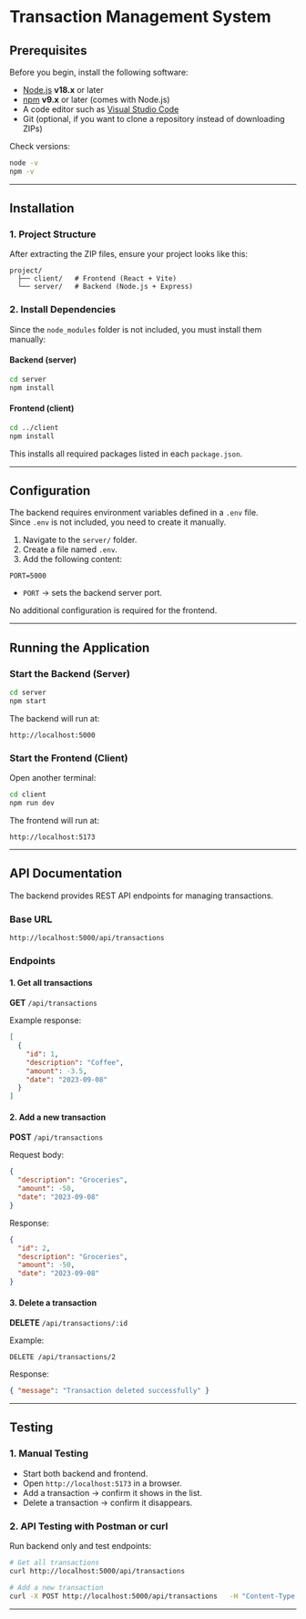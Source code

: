 # Transaction Management System   

## **Prerequisites**  

Before you begin, install the following software:  

- [Node.js](https://nodejs.org/) **v18.x** or later  
- [npm](https://www.npmjs.com/) **v9.x** or later (comes with Node.js)  
- A code editor such as [Visual Studio Code](https://code.visualstudio.com/)  
- Git (optional, if you want to clone a repository instead of downloading ZIPs)  

Check versions:  
```bash
node -v
npm -v
```  

---

## **Installation**  

### 1. Project Structure  
After extracting the ZIP files, ensure your project looks like this:  

```
project/
  ├── client/   # Frontend (React + Vite)
  └── server/   # Backend (Node.js + Express)
```  

### 2. Install Dependencies  

Since the `node_modules` folder is not included, you must install them manually:  

#### Backend (server)  
```bash
cd server
npm install
```  

#### Frontend (client)  
```bash
cd ../client
npm install
```  

This installs all required packages listed in each `package.json`.  

---

## **Configuration**  

The backend requires environment variables defined in a `.env` file.  
Since `.env` is not included, you need to create it manually.  

1. Navigate to the `server/` folder.  
2. Create a file named `.env`.  
3. Add the following content:  

```
PORT=5000
```

- `PORT` → sets the backend server port.  

No additional configuration is required for the frontend.  

---

## **Running the Application**  

### Start the Backend (Server)  

```bash
cd server
npm start
```

The backend will run at:  
```
http://localhost:5000
```  

### Start the Frontend (Client)  

Open another terminal:  

```bash
cd client
npm run dev
```

The frontend will run at:  
```
http://localhost:5173
```  

---

## **API Documentation**  

The backend provides REST API endpoints for managing transactions.  

### Base URL  
```
http://localhost:5000/api/transactions
```  

### Endpoints  

#### 1. Get all transactions  
**GET** `/api/transactions`  

Example response:  
```json
[
  {
    "id": 1,
    "description": "Coffee",
    "amount": -3.5,
    "date": "2023-09-08"
  }
]
```  

#### 2. Add a new transaction  
**POST** `/api/transactions`  

Request body:  
```json
{
  "description": "Groceries",
  "amount": -50,
  "date": "2023-09-08"
}
```  

Response:  
```json
{
  "id": 2,
  "description": "Groceries",
  "amount": -50,
  "date": "2023-09-08"
}
```  

#### 3. Delete a transaction  
**DELETE** `/api/transactions/:id`  

Example:  
```
DELETE /api/transactions/2
```  

Response:  
```json
{ "message": "Transaction deleted successfully" }
```  

---

## **Testing**  

### 1. Manual Testing  
- Start both backend and frontend.  
- Open `http://localhost:5173` in a browser.  
- Add a transaction → confirm it shows in the list.  
- Delete a transaction → confirm it disappears.  

### 2. API Testing with Postman or curl  
Run backend only and test endpoints:  

```bash
# Get all transactions
curl http://localhost:5000/api/transactions

# Add a new transaction
curl -X POST http://localhost:5000/api/transactions   -H "Content-Type: application/json"   -d '{"description":"Books","amount":-20,"date":"2023-09-08"}'
```  

---
